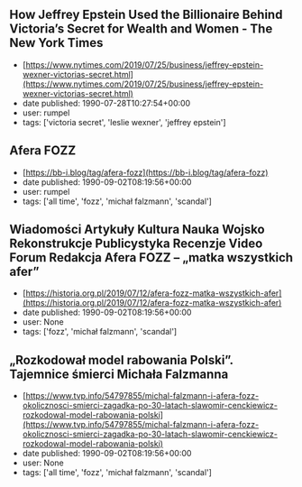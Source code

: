 ## How Jeffrey Epstein Used the Billionaire Behind Victoria’s Secret for Wealth and Women - The New York Times
 - [https://www.nytimes.com/2019/07/25/business/jeffrey-epstein-wexner-victorias-secret.html](https://www.nytimes.com/2019/07/25/business/jeffrey-epstein-wexner-victorias-secret.html)
 - date published: 1990-07-28T10:27:54+00:00
 - user: rumpel
 - tags: ['victoria secret', 'leslie wexner', 'jeffrey epstein']

## Afera FOZZ
 - [https://bb-i.blog/tag/afera-fozz](https://bb-i.blog/tag/afera-fozz)
 - date published: 1990-09-02T08:19:56+00:00
 - user: rumpel
 - tags: ['all time', 'fozz', 'michał falzmann', 'scandal']

## Wiadomości     Artykuły     Kultura     Nauka     Wojsko     Rekonstrukcje     Publicystyka     Recenzje     Video     Forum     Redakcja  Afera FOZZ – „matka wszystkich afer”
 - [https://historia.org.pl/2019/07/12/afera-fozz-matka-wszystkich-afer](https://historia.org.pl/2019/07/12/afera-fozz-matka-wszystkich-afer)
 - date published: 1990-09-02T08:19:56+00:00
 - user: None
 - tags: ['fozz', 'michał falzmann', 'scandal']

## „Rozkodował model rabowania Polski”. Tajemnice śmierci Michała Falzmanna
 - [https://www.tvp.info/54797855/michal-falzmann-i-afera-fozz-okolicznosci-smierci-zagadka-po-30-latach-slawomir-cenckiewicz-rozkodowal-model-rabowania-polski](https://www.tvp.info/54797855/michal-falzmann-i-afera-fozz-okolicznosci-smierci-zagadka-po-30-latach-slawomir-cenckiewicz-rozkodowal-model-rabowania-polski)
 - date published: 1990-09-02T08:19:56+00:00
 - user: None
 - tags: ['all time', 'fozz', 'michał falzmann', 'scandal']

